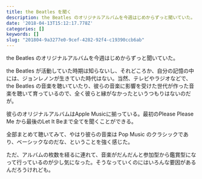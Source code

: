 ```yaml
---
title: the Beatles を聞く
description: the Beatles のオリジナルアルバムを今週はじめからずっと聞いていた。
date: '2018-04-13T15:12:17.778Z'
categories: []
keywords: []
slug: "201804-9a3277e0-9cef-4282-92f4-c19390ccb6ab"
---
```

the Beatles のオリジナルアルバムを今週はじめからずっと聞いていた。

the Beatles が活動していた時期は知らないし、それどころか、自分の記憶の中には、ジョンレノンが生きていた時代はない。当然、テレビやラジオなどで、the Beatles の音楽を聴いていたり、彼らの音楽に影響を受けた世代が作った音楽を聴いて育っているので、全く彼らと縁がなかったというつもりはないのだが。

彼らのオリジナルアルバムはApple Musicに揃っている。最初のPlease Please Me から最後のLet It Beまで全てを聞くことができる。

全部まとめて聴いてみて、やはり彼らの音楽は Pop Music のクラシックであり、ベーシックなのだな、ということを強く感じた。

ただ、アルバムの枚数を経るに連れて、音楽がだんだんと参加型から鑑賞型になって行っているのが少し気になった。そうなっていくのにはいろんな要因があるんだろうけれども。